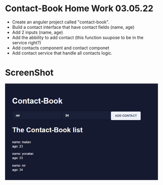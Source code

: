 # Contact-Book Home Work 03.05.22

- Create an anguler project called "contact-book".
- Build a contact interface that have contact fields (name, age)
- Add 2 inputs (name, age)
- Add the abbility to add contact (this function suupose to be in the service right?)
- Add contacts component and contact componet
- Add contact service that handle all contacts logic.

# ScreenShot

![Alt text](Screenshot.png "Git checkbox")
